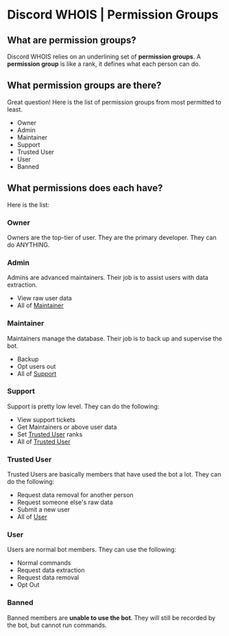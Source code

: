 # Discord WHOIS | Permission Groups
## What are permission groups?
Discord WHOIS relies on an underlining set of **permission groups**. A **permission group** is like a rank, it defines what each person can do.

## What permission groups are there?
Great question! Here is the list of permission groups from most permitted to least.
- Owner
- Admin
- Maintainer
- Support
- Trusted User
- User
- Banned

## What permissions does each have?
Here is the list:
### Owner
Owners are the top-tier of user. They are the primary developer. They can do ANYTHING.

### Admin
Admins are advanced maintainers. Their job is to assist users with data extraction.
- View raw user data
- All of [Maintainer](#maintainer)

### Maintainer
Maintainers manage the database. Their job is to back up and supervise the bot.
- Backup
- Opt users out
- All of [Support](#support)

### Support
Support is pretty low level. They can do the following:
- View support tickets
- Get Maintainers or above user data
- Set [Trusted User](#trusted-user) ranks
- All of [Trusted User](#trusted-user)

### Trusted User
Trusted Users are basically members that have used the bot a lot. They can do the following:
- Request data removal for another person
- Request someone else's raw data
- Submit a new user
- All of [User](#user)

### User
Users are normal bot members. They can use the following:
- Normal commands
- Request data extraction
- Request data removal
- Opt Out

### Banned
Banned members are **unable to use the bot**. They will still be recorded by the bot, but cannot run commands.